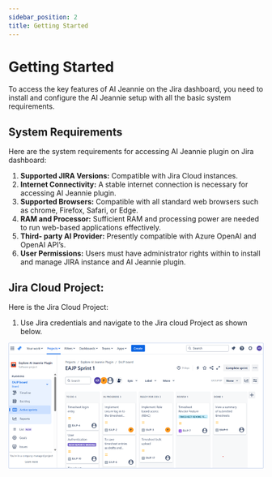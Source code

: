 ```yaml
---
sidebar_position: 2
title: Getting Started
---
```


# Getting Started

To access the key features of AI Jeannie on the Jira dashboard, you need to install and configure the AI Jeannie setup with all the basic system requirements.

## System Requirements 
Here are the system requirements for accessing AI Jeannie plugin on Jira dashboard:
1.	**Supported JIRA Versions:** Compatible with Jira Cloud instances.
2.	**Internet Connectivity:** A stable internet connection is necessary for accessing AI Jeannie plugin.
3.	**Supported Browsers:** Compatible with all standard web browsers such as chrome, Firefox, Safari, or Edge.
4.	**RAM and Processor:** Sufficient RAM and processing power are needed to run web-based applications effectively.
5.	**Third- party AI Provider:** Presently compatible with Azure OpenAI and OpenAI API’s.
6.	**User Permissions:** Users must have administrator rights within to install and manage JIRA instance and AI Jeannie plugin.

## Jira Cloud Project:

Here is the Jira Cloud Project:
1.	Use Jira credentials and navigate to the Jira cloud Project as shown below.

<img src="/screenshots/GettingStarted/getting-started.png" alt="Getting strated" />